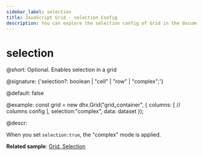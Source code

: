 ```yaml
---
sidebar_label: selection
title: JavaScript Grid - selection Config 
description: You can explore the selection config of Grid in the documentation of the DHTMLX JavaScript UI library. Browse developer guides and API reference, try out code examples and live demos, and download a free 30-day evaluation version of DHTMLX Suite.
---
```


# selection

@short: Optional. Enables selection in a grid

@signature: {'selection?: boolean | "cell" | "row" | "complex";'}

@default: false

@example:
const grid = new dhx.Grid("grid_container", {
    columns: [
        // columns config
    ],
    selection:"complex",
    data: dataset
});

@descr:

When you set `selection:true`, the "complex" mode is applied.

**Related sample**: [Grid. Selection](https://snippet.dhtmlx.com/ad6roqsx)

[comment]: # (@related: grid/initialization.md#initialize-grid grid/configuration.md#selection)
